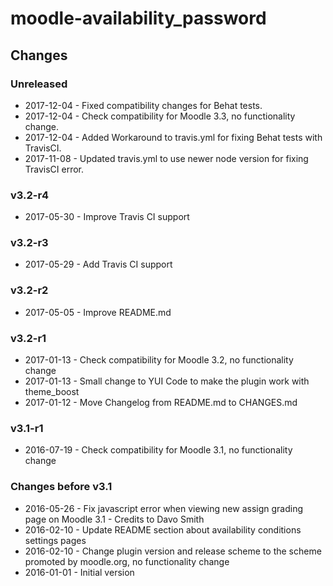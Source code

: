 moodle-availability_password
============================

Changes
-------

### Unreleased

* 2017-12-04 - Fixed compatibility changes for Behat tests.
* 2017-12-04 - Check compatibility for Moodle 3.3, no functionality change.
* 2017-12-04 - Added Workaround to travis.yml for fixing Behat tests with TravisCI.
* 2017-11-08 - Updated travis.yml to use newer node version for fixing TravisCI error.

### v3.2-r4

* 2017-05-30 - Improve Travis CI support

### v3.2-r3

* 2017-05-29 - Add Travis CI support


### v3.2-r2

* 2017-05-05 - Improve README.md

### v3.2-r1

* 2017-01-13 - Check compatibility for Moodle 3.2, no functionality change
* 2017-01-13 - Small change to YUI Code to make the plugin work with theme_boost
* 2017-01-12 - Move Changelog from README.md to CHANGES.md

### v3.1-r1

* 2016-07-19 - Check compatibility for Moodle 3.1, no functionality change

### Changes before v3.1

* 2016-05-26 - Fix javascript error when viewing new assign grading page on Moodle 3.1 - Credits to Davo Smith
* 2016-02-10 - Update README section about availability conditions settings pages
* 2016-02-10 - Change plugin version and release scheme to the scheme promoted by moodle.org, no functionality change
* 2016-01-01 - Initial version
